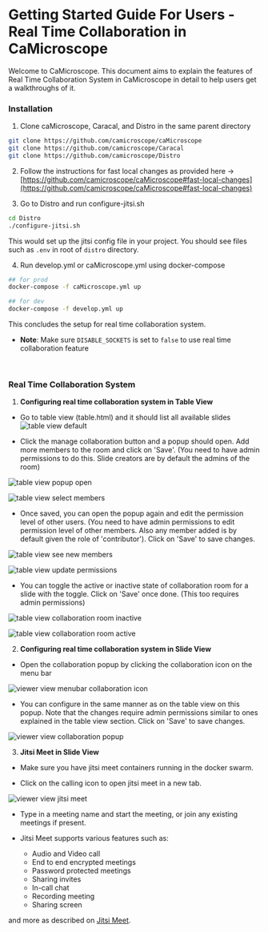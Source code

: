 # Getting Started Guide For Users - Real Time Collaboration in CaMicroscope


Welcome to CaMicroscope. This document aims to explain the features of Real Time Collaboration System in CaMicroscope in detail to help users get a walkthroughs of it. 


### Installation

1. Clone caMicroscope, Caracal, and Distro in the same parent directory
```bash
git clone https://github.com/camicroscope/caMicroscope
git clone https://github.com/camicroscope/Caracal
git clone https://github.com/camicroscope/Distro
```

2. Follow the instructions for fast local changes as provided here -> [https://github.com/camicroscope/caMicroscope#fast-local-changes](https://github.com/camicroscope/caMicroscope#fast-local-changes)

3. Go to Distro and run configure-jitsi.sh
```bash
cd Distro
./configure-jitsi.sh
```
This would  set up the jitsi config file in your project. You should see files such as `.env` in root of `distro` directory.

4. Run develop.yml or caMicroscope.yml using docker-compose
```bash
## for prod
docker-compose -f caMicroscope.yml up 

## for dev
docker-compose -f develop.yml up 
```

This concludes the setup for real time collaboration system.


 - **Note**: Make sure `DISABLE_SOCKETS` is set to `false` to use real time collaboration feature

&nbsp;

### Real Time Collaboration System

1. **Configuring real time collaboration system in Table View**

- Go to table view (table.html) and it should list all available slides
	![table view default](https://lh3.googleusercontent.com/hiOPYnYI1_lZz3ZrLeCufsuI6VCW-rhNgqqu6jHtBL-nnLx9hX7v0Kx2JXoSrRH6dGHfvHDp17apnoc8-tyaoGEM8ffK8nCjcrJOh9OqajsTW6ByyDoqj5p_Y0DTOwWkvVaSRMbafi3zeEDlhAheM6l3bZrPV7M19P56B8Ma9LRYvcj3DdomWTND2Dtv_GEzEhGsMIonsBWNvYV1l8951fLQo-HftbLEaMnKHyrcmNELgux7bYlsnezRiRZxfIcwircM0vn0P7ZNEll873_J_J0QYhh4HNsVhDf_ES50MJKVdP5xYP4XJVwrZXo3yUbowCn2H3-DW_ElAZQqF3M9slRg-FgG42dPOafH6Hu46TYBSFPc84pO_4Uh1RNxC4fjloVg-gMEF5EdZs1sOgncNsq81tcejE4qKUL3diM8gY3-WCC-YvEU9hPw9xAhRG4XNz480YhDpMt9jIIXe5z-6hY6bueuFTexPPm3JPY0lmSMfeNdOznz2tY7AIK8Ad5ts_VgVjjblnz45oHyGRzo_Q4HC1aDVJEp7thOw5vJ1LtUjvazW__9-Ovyam8LM00sHwbn-RjdAe-91O3GwEjD6lMu1AERzoIDLpmuumY4mSbiWuPmdPaeWy0pSqGDa09jAMfuGI6EB962xFkYZi9GJ7CH99qXSVIOAME5HZr_Tbo6sbv6X6zWfp8G0izfvdh1WVdWyx27defk-PlPwTvq-A=w970-h606-no?authuser=0)
  

 - Click the manage collaboration button and a popup should open. Add more members to the room and click on 'Save'. (You need to have admin permissions to do this. Slide creators are by default the admins of the room)

![table view popup open](https://lh3.googleusercontent.com/U0ronW-Eyaoh6VBccsM3gDExXwQGPtRyJtcQMj376x4eVXGjc_Xki61BAfI7GcqZM9c3tlhu-AaAqnX5JN9l3s30r2GBjIZRIInGOlzjz7000KdEdW16Pw4JJ53UrhCTVo4D3RPYtt6MND5Xd3_2qcG-9Mo4ctINuPAphwZqTPukgnd9AioCYMZh5DCp5kcPXiFJ5cpOAgIxDr-wFczP2b-vKAp_Vf0I6qo5OnYXNjmRRM9q3o3QAh0W3Mq4xD2wdLCzbCNisMfxZdndI1Nexau48yBEz2yT7H9CFh8m3SWUjxc_FdhZbiML5-1VrZV-cVFGooWf1oD-4iGAyI7fyWplAe9pXV2Zh4P6R6h3VjbgvnkHCVZLyjCNxSRcCn0eFAUMT7CyJIVds_E2zuqUF5e3G14dqQjjE49tZW4Ctd7IZekyRKMQyob4-N4thWgIIQ5NpAneE9H-BsSS8gcQzoEjutkM_cO4Vag67Hq3AvTiu_GKUqE5mKL7g3pBruRmP4BnrsyV52uEvI4jOpeoGYhK2M3hoVB77NOV-2xRlDwYpXqiJ279n49CVpKa9I1uPi45OWnej9t4T8xxDmlnLYCCHR8evobWXQRA9Qn1Gp82_KLdxLy098gUG3udGc1WFhUlQ40qLYaChPcNngWC3jH5ueN24_FrJ6ZRg_Sbw6H9SLT-yBeouc3gbfpR0ybwx4gHVDM-SExkBqkWSOp_OQ=w2334-h1458-no?authuser=0)


![table view select members](https://lh3.googleusercontent.com/HMAWaZwSHiVISs8sp5dVDMXKSGfmVuzSP-ds7DOidYZgIMdhEJ851BWwuvq7HM3PetULBxMaoZF5RrXspf3kCqGD9hoQGqQuzQqLAEI1ipowXCscz3Yq_PQrj_OF621D8FMNlKd4fE4fJEYPccrWfudC3rRcrrUwKu0J1ItPx-Z-tSIeSqtEd_64WrepVY73llfCU547a8ZiNf7YJGhtNs_hptMquIBeQTTMB1Ih7HyJxutZStS9N0jws4-2ZWpk4XUeWQyw-h1I8Cb1s6_XVF0Ctk-60uqMq2XQLuvwjYWfnpTewHLh1QgEVjiIFMC6ANXZsGCPuTNXZIak-ZO5KOEqNq54yyDmStN6nsU2Ah5EKI7kUJ2yRqnPI-OL9S_KgPKGXvD43Jt6TFGRfPMPfqKyHsTcS3VFf77h9cBVCu42ucnJ8ZudgIZ5yVJWpD2SS354IGe2d3eZnnNpqXJPhDKwkeMlE5FvKmTqBt9as-U05K22PoldlBfPxGB_a9N3b4KbPg-zFHfBGFynPLaHt8RXr9aOGbXw7ErR29XybhkBa43hAe-WoOrbdIZl0PYwS-yTGp9hpUlmm7DLyCDEjJESRWvVsmiZ9r-kZQ_T5JJfnDGeSsxiD0ZeyroemS1Xcg0RCBvJdQmAH4nUPHJoDt67fUUjShuc3zW_nnb6k4u0XGaFdba45KTskAEAAU6kuTfU4sQTb7HsMChLFMebPQ=w2424-h1514-no?authuser=0)


- Once saved, you can open the popup again and edit the permission level of other users. (You need to have admin permissions to edit permission level of other members. Also any member added is by default given the role of 'contributor'). Click on 'Save' to save changes.

![table view see new members](https://lh3.googleusercontent.com/6R5qLcTmWFcAZ-n7GOSsBoIc_Hiz1LCS4vszI3-EqFh4-_H67f7FqMgQ1jAwTi8o-nD59mJ7cZqwm_zycL1Vj7W56DQow7AA1Vc_K9na3tKtlN5QYEJscvFaUtczWU_f1PfVFEf4arCQvOvkC-kZzfpFkOi19TtlRLzbPL-_wyqh1h6hsJw5gLP3Cf-wckeZQSiCGNl5MJnEmjhIFLG6zdQwmWRSqosHCwGSOfxnknJboWGPamKIbYOuY5G-mOQk9fsbV9jpdGQw2483wfDzIYtHySE12RQgSlbLacFUy8B3G4cpLZO3xNwotKFiYJlLb9W_ciZRLXP7T1JnEuVRTeS3syq8RSzudFSkHSqT8BixA18XYVg5q_FKCJAfZMMBIsjld69htU9L58eUsKdd4Zzktgx_8EeNApKQchGn5Y-CAndrPw2exJMI8f5Qa3SKWZzVG_W_kaCyIkIqhWw16fC3OQjdNhOPjPRnMPbKgK9NdPiWyUjvvQx9BzyOeJ4ot1N002oIhNQamnXEsoTmvWoS7f7tVxku_5QCEHwTk8yN5KLgfKobrqKvHbaJ2CxSVw6wp5OgPo3F6Ar5FoI_COVEfqv60nNlCx3cJSxIpsBSbZ4ab9lE-0lZPlhyCoaulQNBJvUy_ril_BXOEO6l7amzmQxZJAPCOIffRv-v9-NTG1r48w-8dcGtOHKthOsBw-vmJPf2fNaXirWZrXYvGg=w2424-h1514-no?authuser=0)

![table view update permissions](https://lh3.googleusercontent.com/Iriojw8qCi_sTAWiPTLb9jThQTDIgEFxYApR7sLwZxQCsSfnjrhCQ2bGd6O9vHNLqp3MeVkXytrdHPYZC4v-yoFZWyrGSRC6GIMjAVU6C42udTer0qKR3uuhL4qmj56XUpF-wbKBfXAGCxh6TG5reCUIrngtmErdpYzQq6zO2S24XihnoGQU_yKKiXNWdY7AbXOy4ubXxotviidCnRn1KnR2II2_h8EAJbzdP-43ELXzOnF0lzfFDhnX0c-dElLhdU98gGhfpr2y9Xlq4zsI_0G4ZwMAO80sU9K-h9lBYr_LCk_I-HlnLtCfNzaVkzax-s-k_IEkVMfhfB_D5bavjtWopYb_cSaIqPHIqe7LSzNeIWSYEDcVXS7wqO8lkrfdCi0uln57Jtb9ltWIecczltoWUxYIOEYm1M7k57q_Qm7m-yuLKHeSBcdaGcLv7wLp_Le4XJEarK5fFKszTuT6Jo8ABmyBvzqP7O3QSkjXL6a3frfre_w6UIr9d5Yufb7FVXBn8bqBfQ7C4K1yfS6nOop63QmrGWJkwonlWW6_MOEn4P2yRKCwemCnRS_gXBqocZ_-9CyKjaPWmjbtk82IMPSnu9dPsfEG-lrKSzhgLhuR7mJ9tMkAqhcKW677GXEwWePYjFyNSZgRXO1G9ft8Dvla1T-Cep6CqmoV9ekKWxW22rg7QmW0XMlmfbXbtm-rXWTMDduEvRnrmSRs_3biwg=w2424-h1514-no?authuser=0)

- You can toggle the active or inactive state of collaboration room for a slide with the toggle. Click on 'Save' once done. (This too requires admin permissions)

![table view collaboration room inactive](https://lh3.googleusercontent.com/w_Waz9AEcu5DVmigLUye_GTykAEZCa7L8spmjqhigvpIXlU5yW7fCFZOohETKzwj4nrrwHfQQ-wfUynVmDD-C41MGthNNjHekV4aAmcV06dtD8Tt0zzvO_mP0pOnGJFengD3RmjQHUQqudyEpGZG9r3WHcV1XGn7MKp2GSG8aAZZVDTSob-P8rRTLnLjourhT9HtgDFkPnbzVTQP5kiqEiqR_QBgdIOfnxVaN-qU1XfNM73ITUP4aMJ9tKFiuJUrSSx_dIL94HlN5jGlNHZ83YGyVhG0mMiHgPzGIxar08ieKaUyplv08D59EZXsEYRYOYHyrGct2WVgo-O5ZTcxkmv9yuQ0QmfBYEU0uzrvNMael9w8SFZkXX6KcE-JOvjDvwHQxEr8I_gZLoM7rBWraXIva2vKTpg0HHUHeOe-S7kYd07cUmgsJ3lLNG22gYwQWMOjnIFR_B1YPhLZA2HltW-ILdYeThZsS0cmVcsdfQnPUDiDB01zT5Cs9lm7_K3lJZNm9vvdczklSegnRdmjFjLyCjk6TAF3S_HHSCwpKKceuBHgAZFV8LyVTOXaX3mFETzd4aB_6N5HUVlk6Os7ekI7gFXOILxIH5r24SMuWAxRhr4BevjUPGdQz0Fj1zKTHO3Y8YkjEMPS4Ui3OQBM9RyOj4kcsXNNKfd0WcDdjAT4C3sh_IOG9q7AK15tn2U35ES23DOfZky6qP1oByAP3Q=w2424-h1514-no?authuser=0)

![table view collaboration room active](https://lh3.googleusercontent.com/No-jto9pqsM-WbI7w2QS9lsWYi8PShMhFkJBssYO6QPmiqRwnR010B9FRMHtCmXaKPxusJfoYdY1fTOsx_ciFT86OP_OC8wPgli4DUi6_nfZaoOzoC1XjWJ8vCU_nwnD_co67qfuUVWtpVd5brF6pAtPx_16SXzl_sIo7yN3hDInoLNej0Qh9BG5FiA0yUwnTeMTpgCrwNbCi6lLYXT0NoiPTLzMGyzvwrII7_-Q8qFBRnatvFzmtiBq6LtV6oVxIpuUjXOoMXx-dEPM8hJtCYqtZQI7okDALIXcO_qbVpF5FISbC6YUAd9evoivgo_WmgMgrQFR7ZhS3XgD0KijW39YDb9fOUUEx4r2Wlju4lSzWQLXjMuxJYXv3IT2LSy4sbnPgsxNnlzXXvTKF7WJWZDYGmjYVAhUFwkdqhaOwQ8YeLrEhJPi40F83BP2cgCjYfKkNvD1uF3oFzydVfY05SrE8DQSjlGz1sH4F-OCdiEwnN6qCKCYgAh4wwLusPnMbgVTy_427FD7LkgOmKQMud0PD8VynoAbMayKTD-hE1wTDrgGyHXkV14IoP75tRthJM97DJnMUmTUzCAtlDEUzxmpwePXSxSoddjlbfOCUe4vLvO_ktOc1NF3A5UXlNWA8Hltf5kCK6qsmLK0zbwK8hWZptoXxlsER1l5vrzAQxcBoHTFkxrQ40ttRkQSeXSSJfNN8exFmO8_eAghswx-Rg=w2334-h1458-no?authuser=0)


2. **Configuring real time collaboration system in Slide View**

- Open the collaboration popup by clicking the collaboration icon on the menu bar

![viewer view menubar collaboration icon](https://lh3.googleusercontent.com/683_rFgrDVWI57sdFZiUOIVLm-16Hu5z4udMdEabYf_fFLdumLCU1MlRhkXfh1CGI8e65ZaQZ4OUvIDlf_xRkhDbkGwW9uddJfukr1GQHwPaSwBN5Ymh4piEYnDEnN9-SKoFrWjZFWSi0j3gQja8XSttVD01Df1p98lnUkwRtRSMRjo-qkchn8RkHnJSp6HWwqBP3M-0ItqQ96sS-oo_bUR4LcguANGkv7nXL9-lcm1XoVAfu-h2SqrPOv08z6TOMoL2fYyAyasRXbHuFqygbi9MpNm4SZ16FmxNfGqE2NLjMzkzIGbaFpzsfHbPu2ocQmMLCmnc0RJznHDQULDNtFt2kYrVrElRl4Tx9HiotXtF6-WXtzJ5iEBWhOY__Z0ijX1a0K8MpnT3ZY1gqPgP4pGFJGuLGs_Qc_VV_Y-LXvXSHgTfufymYtwNIVzMUd3r92g9VE9X5ML3TL_b3rtB75XRQdLHmo5tsShS5olWaZFofKibCn9xviNbi_0-zlH6jrmXZM06E5r5-iZ-mbdhEQRLVPFElE8LCYWF6UaqjML0qCMCqjAnaLrQKak0AqZDNNIyxs9mfrYkBL-mNxw_1miP7P4WQ-D-ku6y7gEUvCTzu3kgbiRT-qicybjCCnRpKjXqjeyLpXd8voCyFg4GeFG80u9C1i_BZWmaU7MNWzIdhQEZBlr2qWvJyE8TOWbnU_3dwk4Uwi6YBHHlU4Ck5w=w2424-h1514-no?authuser=0)

- You can configure in the same manner as on the table view on this popup. Note that the changes require admin permissions similar to ones explained in the table view section. Click on 'Save' to save changes.

![viewer view collaboration popup](https://lh3.googleusercontent.com/vIB1OZY3Yd2tmOn8N4_tueb5FzGMVOLUKp5iGLVt7JEUhjYSG9_Ykb8IiA6dhVyCr_6TweQwnDw3OP4NDxwb_UvyDRWiXijS9GGN74S2V0uuDD985T1jzmLhZINQst67XiP_UtXLPTNw1elJ2chLYk-dPiezZQ8eL7KQj-d8i1iKT1WWZxTsAYTP0FBYIZL_n-XWflar63SpCKUL_gAXuAGhu9ybmEKCe1UGDmM3u8w_R8pLSTF865rZLqygRVZJXAEeG4uncWZLawAtJ6Fp0mCrX4iK7JhGrO0k704g7CEHSstkf-kUh_iuku9tnvoTVFq_xzu5b2IdZTkHr6U0_5xRsvObQ9k_Sba2q8Cx3nHAYFxgE9EymNCBHr1YSqTRiu8Z4BIz2DZAgfkuwcjvJslp2SxrD7B2EqiQ6GUr5_xSdgA-gLinJnFwqDyjd6sh1ktqMOGXNMHhV6PJxLHtH71RwLJdUcqbMFvoialYz6mKnLVZbwe4a-t1WXPnR4HJBokNk2lK-JLLNZ-IbwjKKpZjBiKU0x_HtP0aOKF0Vw4333sLbJz1WiC7m2IclwBN-GqN23x-IcXRq4qvNKuKDKbPh4wcvHww8CQ5c0LiV4UFFZvCc04agejZP9Q5nRX7G2iXWmM3gv7ZMp7_0KALOfeGDhT5Y1ccoFDvsxUgs3zO0fHuZN7oR7mAwaic4gj6FG3t-VxjxjBBfggms3tnig=w2424-h1514-no?authuser=0)


3. **Jitsi Meet in Slide View**

- Make sure you have jitsi meet containers running in the docker swarm.

- Click on the calling icon to open jitsi meet in a new tab.

![viewer view jitsi meet](https://lh3.googleusercontent.com/RTTTB4sR0_4A5vXbgMqgpuqi5P4nIdlFWJw-5btNGYVxz2kgxcCm0x9KgEtJOAS8GcEFG2QQSp4D7OWO5jBn0Er0YaaDfqw0_RCmAviC5Sg5p6LQbQeYzyHtxAN50ryGNfx2K7ezip6BFiGB3e-6sn7dyes18H7EtllgcxHVeWXCUec4Mo2ITtadM6JisBe46BtSca4TAKgN9SPz54Izz7tsMNpEfQQOy_iXewndoAqhyIipCHXb6gR7B6p3MbNfN2z9xIvGK-Bb9ecSV20kXRxGPR33hgDV_mNR0EmHqLJdT0ftuY7ZDbgiQdZX3SNYSM1ckEDyGmb8NxuMMdjFu4aX5rUwk5tvd6UD0Psu9x7NIT7-s7fxtmoHZ1R4BlBn0oVKZomx8keDmted3XRw2tnP7Jk4SLRbFum6ekkuEGMOqCcNx3V53vLd-Iy5qcQyd43Ib35ycmHbEUpuhsMbuD52hQ1HZpUPLc323ifY5ZptO5LeKfeDqw5aAOOwHYjaJFapgglvGHBw0g2KTukxCqeRSGJ2cU0JNN1Yztz16c7ulQRH0xappeJaD9_YFQ6CKNHOE5qx5M2gYeprGSJYn-tNpqULNqtekOBvZmKcdyF74HEYzsjy1CY7k1-8whMXKaTR0vgezDzxoOP9Vea5-SyC5QI_q_02oo8u4AViYWYuoyzGsgo4f0gJfssg_ygxW4Lr4k1QtYVwbhY8yb9z9Q=w2424-h1514-no?authuser=0)

- Type in a meeting name and start the meeting, or join any existing meetings if present.

- Jitsi Meet supports various features such as:
	- Audio and Video call
	- End to end encrypted meetings
	- Password protected meetings
	- Sharing invites
	- In-call chat
	- Recording meeting
	- Sharing screen

and more as described on [Jitsi Meet](https://jitsi.org/about/).

